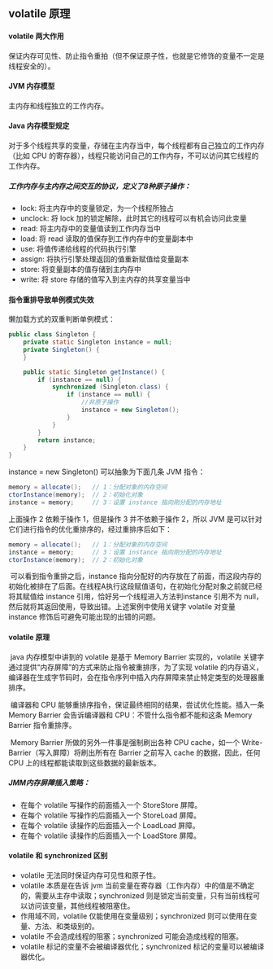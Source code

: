 ## volatile 原理

#### volatile 两大作用

保证内存可见性、防止指令重拍（但不保证原子性，也就是它修饰的变量不一定是线程安全的）。

#### JVM 内存模型

主内存和线程独立的工作内存。

#### Java 内存模型规定

​	对于多个线程共享的变量，存储在主内存当中，每个线程都有自己独立的工作内存（比如 CPU 的寄存器），线程只能访问自己的工作内存，不可以访问其它线程的工作内存。

##### 工作内存与主内存之间交互的协议，定义了8种原子操作：

- lock: 将主内存中的变量锁定，为一个线程所独占
- unclock: 将 lock 加的锁定解除，此时其它的线程可以有机会访问此变量
- read: 将主内存中的变量值读到工作内存当中
- load: 将 read 读取的值保存到工作内存中的变量副本中
- use: 将值传递给线程的代码执行引擎
- assign: 将执行引擎处理返回的值重新赋值给变量副本
- store: 将变量副本的值存储到主内存中
- write: 将 store 存储的值写入到主内存的共享变量当中

#### 指令重排导致单例模式失效

懒加载方式的双重判断单例模式：

```java
public class Singleton {
    private static Singleton instance = null;
    private Singleton() {
    }

    public static Singleton getInstance() {
        if (instance == null) {
            synchronized (Singleton.class) {
                if (instance == null) {
                    //非原子操作
                    instance = new Singleton();
                }
            }
        }
        return instance;
    }
}
```

instance = new Singleton() 可以抽象为下面几条 JVM 指令：

```java
memory = allocate();   // 1：分配对象的内存空间 
ctorInstance(memory);  // 2：初始化对象 
instance = memory;     // 3：设置 instance 指向刚分配的内存地址
```

上面操作 2 依赖于操作 1，但是操作 3 并不依赖于操作 2，所以 JVM 是可以针对它们进行指令的优化重排序的，经过重排序后如下：

```java
memory = allocate();   // 1：分配对象的内存空间 
instance = memory;     // 3：设置 instance 指向刚分配的内存地址
ctorInstance(memory);  // 2：初始化对象 
```

​	可以看到指令重排之后，instance 指向分配好的内存放在了前面，而这段内存的初始化被排在了后面。在线程A执行这段赋值语句，在初始化分配对象之前就已经将其赋值给 instance 引用，恰好另一个线程进入方法判instance 引用不为 null，然后就将其返回使用，导致出错。上述案例中使用关键字 volatile 对变量 instance 修饰后可避免可能出现的出错的问题。

#### volatile 原理

​	java 内存模型中讲到的 volatile 是基于 Memory Barrier 实现的，volatile 关键字通过提供“内存屏障”的方式来防止指令被重排序，为了实现 volatile 的内存语义，编译器在生成字节码时，会在指令序列中插入内存屏障来禁止特定类型的处理器重排序。

​	编译器和 CPU 能够重排序指令，保证最终相同的结果，尝试优化性能。插入一条 Memory Barrier 会告诉编译器和 CPU：不管什么指令都不能和这条 Memory Barrier 指令重排序。

​	Memory Barrier 所做的另外一件事是强制刷出各种 CPU cache，如一个 Write-Barrier（写入屏障）将刷出所有在 Barrier 之前写入 cache 的数据，因此，任何 CPU 上的线程都能读取到这些数据的最新版本。

##### JMM内存屏障插入策略：

- 在每个 volatile 写操作的前面插入一个 StoreStore 屏障。
- 在每个 volatile 写操作的后面插入一个 StoreLoad 屏障。
- 在每个 volatile 读操作的后面插入一个 LoadLoad 屏障。
- 在每个 volatile 读操作的后面插入一个 LoadStore 屏障。

#### volatile 和 synchronized 区别

- volatile 无法同时保证内存可见性和原子性。
- volatile 本质是在告诉 jvm 当前变量在寄存器（工作内存）中的值是不确定的，需要从主存中读取；synchronized 则是锁定当前变量，只有当前线程可以访问该变量，其他线程被阻塞住。
- 作用域不同，volatile 仅能使用在变量级别；synchronized 则可以使用在变量、方法、和类级别的。
- volatile 不会造成线程的阻塞；synchronized 可能会造成线程的阻塞。
- volatile 标记的变量不会被编译器优化；synchronized 标记的变量可以被编译器优化。